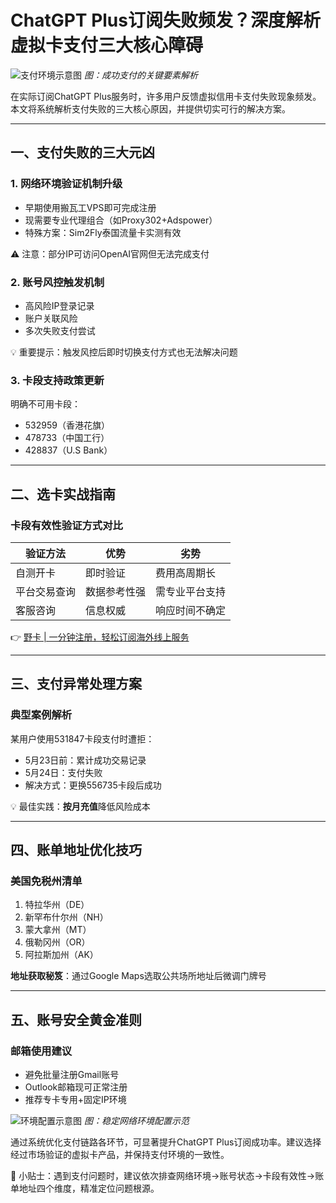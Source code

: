 # ChatGPT Plus订阅失败频发？深度解析虚拟卡支付三大核心障碍

![支付环境示意图](https://bbtdd.com/wp-content/uploads/img/05151420470.webp)
*图：成功支付的关键要素解析*

在实际订阅ChatGPT Plus服务时，许多用户反馈虚拟信用卡支付失败现象频发。本文将系统解析支付失败的三大核心原因，并提供切实可行的解决方案。

---

## 一、支付失败的三大元凶

### 1. 网络环境验证机制升级
- 早期使用搬瓦工VPS即可完成注册
- 现需要专业代理组合（如Proxy302+Adspower）
- 特殊方案：Sim2Fly泰国流量卡实测有效

⚠️ 注意：部分IP可访问OpenAI官网但无法完成支付

### 2. 账号风控触发机制
- 高风险IP登录记录
- 账户关联风险
- 多次失败支付尝试

💡 重要提示：触发风控后即时切换支付方式也无法解决问题

### 3. 卡段支持政策更新
明确不可用卡段：
- 532959（香港花旗）
- 478733（中国工行）
- 428837（U.S Bank）

---

## 二、选卡实战指南

### 卡段有效性验证方式对比
| 验证方法       | 优势        | 劣势          |
|----------------|-------------|---------------|
| 自测开卡       | 即时验证    | 费用高周期长  |
| 平台交易查询    | 数据参考性强| 需专业平台支持|
| 客服咨询       | 信息权威    | 响应时间不确定|

👉 [野卡 | 一分钟注册，轻松订阅海外线上服务](https://bbtdd.com/yeka)

---

## 三、支付异常处理方案

### 典型案例解析
某用户使用531847卡段支付时遭拒：
- 5月23日前：累计成功交易记录
- 5月24日：支付失败
- 解决方式：更换556735卡段后成功

💡 最佳实践：**按月充值**降低风险成本

---

## 四、账单地址优化技巧

### 美国免税州清单
1. 特拉华州（DE）
2. 新罕布什尔州（NH）  
3. 蒙大拿州（MT）
4. 俄勒冈州（OR）
5. 阿拉斯加州（AK）

**地址获取秘笈**：通过Google Maps选取公共场所地址后微调门牌号

---

## 五、账号安全黄金准则

### 邮箱使用建议
- 避免批量注册Gmail账号
- Outlook邮箱现可正常注册
- 推荐专卡专用+固定IP环境

![环境配置示意图](https://bbtdd.com/wp-content/uploads/img/4288176610537631.webp)
*图：稳定网络环境配置示范*

通过系统优化支付链路各环节，可显著提升ChatGPT Plus订阅成功率。建议选择经过市场验证的虚拟卡产品，并保持支付环境的一致性。

🔔 小贴士：遇到支付问题时，建议依次排查网络环境→账号状态→卡段有效性→账单地址四个维度，精准定位问题根源。